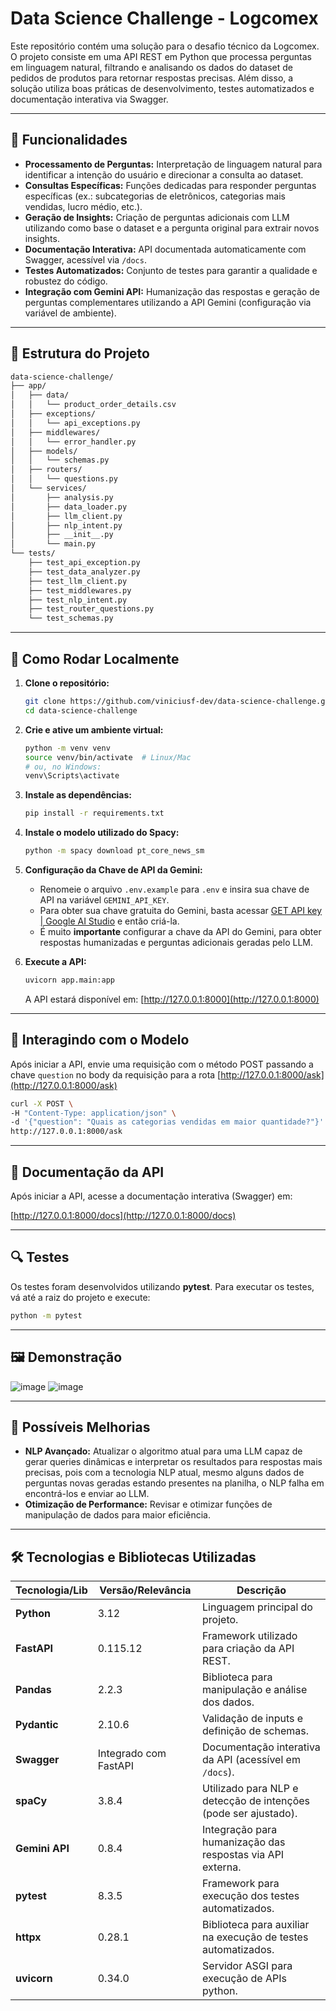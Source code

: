 # Data Science Challenge - Logcomex

Este repositório contém uma solução para o desafio técnico da Logcomex. O projeto consiste em uma API REST em Python que processa perguntas em linguagem natural, filtrando e analisando os dados do dataset de pedidos de produtos para retornar respostas precisas. Além disso, a solução utiliza boas práticas de desenvolvimento, testes automatizados e documentação interativa via Swagger.

---

## 📌 Funcionalidades

- **Processamento de Perguntas:** Interpretação de linguagem natural para identificar a intenção do usuário e direcionar a consulta ao dataset.
- **Consultas Específicas:** Funções dedicadas para responder perguntas específicas (ex.: subcategorias de eletrônicos, categorias mais vendidas, lucro médio, etc.).
- **Geração de Insights:** Criação de perguntas adicionais com LLM utilizando como base o dataset e a pergunta original para extrair novos insights.
- **Documentação Interativa:** API documentada automaticamente com Swagger, acessível via `/docs`.
- **Testes Automatizados:** Conjunto de testes para garantir a qualidade e robustez do código.
- **Integração com Gemini API:** Humanização das respostas e geração de perguntas complementares utilizando a API Gemini (configuração via variável de ambiente).

---

## 📂 Estrutura do Projeto

```bash
data-science-challenge/
├── app/
│   ├── data/
│   │   └── product_order_details.csv
│   ├── exceptions/
│   │   └── api_exceptions.py
│   ├── middlewares/
│   │   └── error_handler.py
│   ├── models/
│   │   └── schemas.py
│   ├── routers/
│   │   └── questions.py
│   └── services/
│       ├── analysis.py
│       ├── data_loader.py
│       ├── llm_client.py
│       ├── nlp_intent.py
│       ├── __init__.py
│       └── main.py
└── tests/
    ├── test_api_exception.py
    ├── test_data_analyzer.py
    ├── test_llm_client.py
    ├── test_middlewares.py
    ├── test_nlp_intent.py
    ├── test_router_questions.py
    └── test_schemas.py

```

---

## 🚀 Como Rodar Localmente

1. **Clone o repositório:**

   ```bash
   git clone https://github.com/viniciusf-dev/data-science-challenge.git
   cd data-science-challenge
   ```

2. **Crie e ative um ambiente virtual:**

   ```bash
   python -m venv venv
   source venv/bin/activate  # Linux/Mac
   # ou, no Windows:
   venv\Scripts\activate
   ```

3. **Instale as dependências:**

   ```bash
   pip install -r requirements.txt
   ```

5. **Instale o modelo utilizado do Spacy:**

   ```bash
   python -m spacy download pt_core_news_sm
   ```

6. **Configuração da Chave de API da Gemini:**

   - Renomeie o arquivo `.env.example` para `.env` e insira sua chave de API na variável `GEMINI_API_KEY`.
   - Para obter sua chave gratuita do Gemini, basta acessar [GET API key | Google AI Studio](https://aistudio.google.com/apikey) e então criá-la.
   - É muito <b>importante</b> configurar a chave da API do Gemini, para obter respostas humanizadas e perguntas adicionais geradas pelo LLM.

7. **Execute a API:**

   ```bash
   uvicorn app.main:app
   ```

   A API estará disponível em: [http://127.0.0.1:8000](http://127.0.0.1:8000)

---

## 🤖 Interagindo com o Modelo 

Após iniciar a API, envie uma requisição com o método POST passando a chave `question` no body da requisição para a rota [http://127.0.0.1:8000/ask](http://127.0.0.1:8000/ask)

   ```bash
  curl -X POST \
  -H "Content-Type: application/json" \
  -d '{"question": "Quais as categorias vendidas em maior quantidade?"}' \
  http://127.0.0.1:8000/ask
   ```

---

## 📝 Documentação da API

Após iniciar a API, acesse a documentação interativa (Swagger) em:

[http://127.0.0.1:8000/docs](http://127.0.0.1:8000/docs)

---

## 🔍 Testes

Os testes foram desenvolvidos utilizando **pytest**. Para executar os testes, vá até a raiz do projeto e execute:

```bash
python -m pytest
```
---

## 🖼️ Demonstração

![image](https://github.com/user-attachments/assets/b16191eb-979b-41a5-985e-45c1f9e0fac7)
![image](https://github.com/user-attachments/assets/1b644bdb-54b4-41e3-918b-6fd62f3aa6b0)

---

## 🔧 Possíveis Melhorias

- **NLP Avançado:** Atualizar o algoritmo atual para uma LLM capaz de gerar queries dinâmicas e interpretar os resultados para respostas mais precisas, pois com a tecnologia NLP atual, mesmo alguns dados de perguntas novas geradas estando presentes na planilha, o NLP falha em encontrá-los e enviar ao LLM.
- **Otimização de Performance:** Revisar e otimizar funções de manipulação de dados para maior eficiência.

---

## 🛠️ Tecnologias e Bibliotecas Utilizadas

| Tecnologia/Lib     | Versão/Relevância   | Descrição                                                      |
|--------------------|---------------------|------------------------------------------------------------------|
| **Python**         | 3.12                | Linguagem principal do projeto.                                  |
| **FastAPI**        | 0.115.12            | Framework utilizado para criação da API REST.                    |
| **Pandas**         | 2.2.3               | Biblioteca para manipulação e análise dos dados.                 |
| **Pydantic**       | 2.10.6              | Validação de inputs e definição de schemas.                      |
| **Swagger**        | Integrado com FastAPI | Documentação interativa da API (acessível em `/docs`).             |
| **spaCy**          | 3.8.4               | Utilizado para NLP e detecção de intenções (pode ser ajustado).    |
| **Gemini API**     | 0.8.4               | Integração para humanização das respostas via API externa.         |
| **pytest**         | 8.3.5               | Framework para execução dos testes automatizados.                |
| **httpx**         | 0.28.1              | Biblioteca para auxiliar na execução de testes automatizados.                |
| **uvicorn**         | 0.34.0             | Servidor ASGI para execução de APIs python.                |
